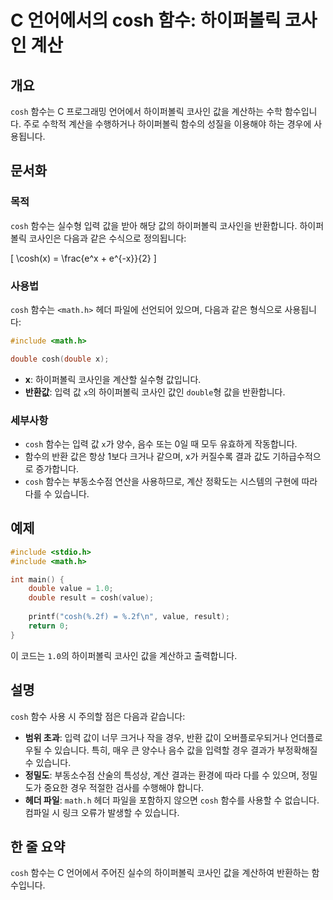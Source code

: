 <!--
Meta Description: # C 언어에서의 cosh 함수: 하이퍼볼릭 코사인 계산 ## 개요 `cosh` 함수는 C 프로그래밍 언어에서 하이퍼볼릭 코사인 값을 계산하는 수학 함수입니다. 주로 수학적 계산을 수행하거나 하이퍼볼릭 함수의 성질을 이용해야 하는 경우에 사용됩니다. ## 문서화 ###...
Meta Keywords: cosh, 하이퍼볼릭, 함수는, 코사인, double
-->

# C 언어에서의 cosh 함수: 하이퍼볼릭 코사인 계산

## 개요
`cosh` 함수는 C 프로그래밍 언어에서 하이퍼볼릭 코사인 값을 계산하는 수학 함수입니다. 주로 수학적 계산을 수행하거나 하이퍼볼릭 함수의 성질을 이용해야 하는 경우에 사용됩니다.

## 문서화

### 목적
`cosh` 함수는 실수형 입력 값을 받아 해당 값의 하이퍼볼릭 코사인을 반환합니다. 하이퍼볼릭 코사인은 다음과 같은 수식으로 정의됩니다:

\[ \cosh(x) = \frac{e^x + e^{-x}}{2} \]

### 사용법
`cosh` 함수는 `<math.h>` 헤더 파일에 선언되어 있으며, 다음과 같은 형식으로 사용됩니다:

```c
#include <math.h>

double cosh(double x);
```

- **x**: 하이퍼볼릭 코사인을 계산할 실수형 값입니다.
- **반환값**: 입력 값 `x`의 하이퍼볼릭 코사인 값인 `double`형 값을 반환합니다.

### 세부사항
- `cosh` 함수는 입력 값 `x`가 양수, 음수 또는 0일 때 모두 유효하게 작동합니다.
- 함수의 반환 값은 항상 1보다 크거나 같으며, x가 커질수록 결과 값도 기하급수적으로 증가합니다.
- `cosh` 함수는 부동소수점 연산을 사용하므로, 계산 정확도는 시스템의 구현에 따라 다를 수 있습니다.

## 예제

```c
#include <stdio.h>
#include <math.h>

int main() {
    double value = 1.0;
    double result = cosh(value);
    
    printf("cosh(%.2f) = %.2f\n", value, result);
    return 0;
}
```

이 코드는 `1.0`의 하이퍼볼릭 코사인 값을 계산하고 출력합니다.

## 설명
`cosh` 함수 사용 시 주의할 점은 다음과 같습니다:

- **범위 초과**: 입력 값이 너무 크거나 작을 경우, 반환 값이 오버플로우되거나 언더플로우될 수 있습니다. 특히, 매우 큰 양수나 음수 값을 입력할 경우 결과가 부정확해질 수 있습니다.
- **정밀도**: 부동소수점 산술의 특성상, 계산 결과는 환경에 따라 다를 수 있으며, 정밀도가 중요한 경우 적절한 검사를 수행해야 합니다.
- **헤더 파일**: `math.h` 헤더 파일을 포함하지 않으면 `cosh` 함수를 사용할 수 없습니다. 컴파일 시 링크 오류가 발생할 수 있습니다.

## 한 줄 요약
`cosh` 함수는 C 언어에서 주어진 실수의 하이퍼볼릭 코사인 값을 계산하여 반환하는 함수입니다.
